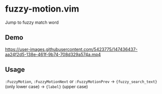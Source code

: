 # fuzzy-motion.vim

Jump to fuzzy match word

## Demo

https://user-images.githubusercontent.com/5423775/147436437-aa24f2d5-138e-461f-9b74-708d329a574a.mp4

## Usage

`:FuzzyMotion`, `:FuzzyMotionNext` or `:FuzzyMotionPrev` -> `{fuzzy_search_text}` (only lower case) -> `{label}` (upper case)
